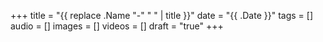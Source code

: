 +++
title = "{{ replace .Name "-" " " | title }}"
date = "{{ .Date }}"
tags = []
audio = []
images = []
videos = []
draft = "true"
+++
